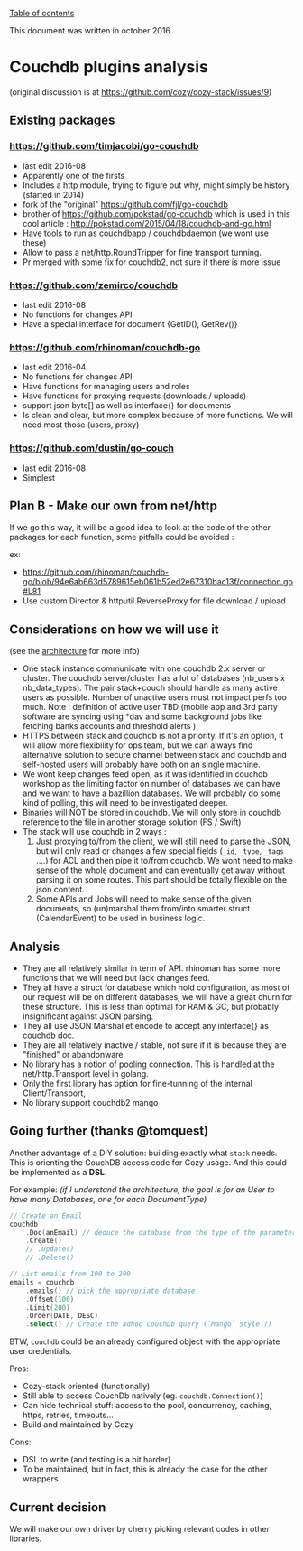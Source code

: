 [Table of contents](../README.md#table-of-contents)

This document was written in october 2016.

# Couchdb plugins analysis

(original discussion is at https://github.com/cozy/cozy-stack/issues/9)

## Existing packages

### https://github.com/timjacobi/go-couchdb

-   last edit 2016-08
-   Apparently one of the firsts
-   Includes a http module, trying to figure out why, might simply be history
    (started in 2014)
-   fork of the "original" https://github.com/fjl/go-couchdb
-   brother of https://github.com/pokstad/go-couchdb which is used in this cool
    article : http://pokstad.com/2015/04/18/couchdb-and-go.html
-   Have tools to run as couchdbapp / couchdbdaemon (we wont use these)
-   Allow to pass a net/http.RoundTripper for fine transport tunning.
-   Pr merged with some fix for couchdb2, not sure if there is more issue

### https://github.com/zemirco/couchdb

-   last edit 2016-08
-   No functions for changes API
-   Have a special interface for document {GetID(), GetRev()}

### https://github.com/rhinoman/couchdb-go

-   last edit 2016-04
-   No functions for changes API
-   Have functions for managing users and roles
-   Have functions for proxying requests (downloads / uploads)
-   support json byte[] as well as interface{} for documents
-   Is clean and clear, but more complex because of more functions. We will need
    most those (users, proxy)

### https://github.com/dustin/go-couch

-   last edit 2016-08
-   Simplest

## Plan B - Make our own from net/http

If we go this way, it will be a good idea to look at the code of the other
packages for each function, some pitfalls could be avoided :

ex:

-   https://github.com/rhinoman/couchdb-go/blob/94e6ab663d5789615eb061b52ed2e67310bac13f/connection.go#L81
-   Use custom Director & httputil.ReverseProxy for file download / upload

## Considerations on how we will use it

(see the [architecture](architecture.md) for more info)

-   One stack instance communicate with one couchdb 2.x server or cluster. The
    couchdb server/cluster has a lot of databases (nb_users x nb_data_types).
    The pair stack+couch should handle as many active users as possible. Number
    of unactive users must not impact perfs too much. Note : definition of
    active user TBD (mobile app and 3rd party software are syncing using \*dav
    and some background jobs like fetching banks accounts and threshold alerts )
-   HTTPS between stack and couchdb is not a priority. If it's an option, it
    will allow more flexibility for ops team, but we can always find alternative
    solution to secure channel between stack and couchdb and self-hosted users
    will probably have both on an single machine.
-   We wont keep changes feed open, as it was identified in couchdb workshop as
    the limiting factor on number of databases we can have and we want to have a
    bazillion databases. We will probably do some kind of polling, this will
    need to be investigated deeper.
-   Binaries will NOT be stored in couchdb. We will only store in couchdb
    reference to the file in another storage solution (FS / Swift)
-   The stack will use couchdb in 2 ways :
    1. Just proxying to/from the client, we will still need to parse the JSON,
       but will only read or changes a few special fields (`_id`, `_type`,
       `_tags` ....) for ACL and then pipe it to/from couchdb. We wont need to
       make sense of the whole document and can eventually get away without
       parsing it on some routes. This part should be totally flexible on the
       json content.
    2. Some APIs and Jobs will need to make sense of the given documents, so
       (un)marshal them from/into smarter struct (CalendarEvent) to be used in
       business logic.

## Analysis

-   They are all relatively similar in term of API. rhinoman has some more
    functions that we will need but lack changes feed.
-   They all have a struct for database which hold configuration, as most of our
    request will be on different databases, we will have a great churn for these
    structure. This is less than optimal for RAM & GC, but probably
    insignificant against JSON parsing.
-   They all use JSON Marshal et encode to accept any interface{} as couchdb
    doc.
-   They are all relatively inactive / stable, not sure if it is because they
    are "finished" or abandonware.
-   No library has a notion of pooling connection. This is handled at the
    net/http.Transport level in golang.
-   Only the first library has option for fine-tunning of the internal
    Client/Transport,
-   No library support couchdb2 mango

## Going further (thanks @tomquest)

Another advantage of a DIY solution: building exactly what `stack` needs. This
is orienting the CouchDB access code for Cozy usage. And this could be
implemented as a **DSL**.

For example: _(if I understand the architecture, the goal is for an User to have
many Databases, one for each DocumentType)_

```go
// Create an Email
couchdb
    .Doc(anEmail) // deduce the database from the type of the parameters
    .Create()
    // .Update()
    // .Delete()
```

```go
// List emails from 100 to 200
emails = couchdb
    .emails() // pick the appropriate database
    .Offset(100)
    .Limit(200)
    .Order(DATE, DESC)
    .select() // Create the adhoc CouchDb query (`Mango` style ?)
```

BTW, `couchdb` could be an already configured object with the appropriate user
credentials.

Pros:

-   Cozy-stack oriented (functionally)
-   Still able to access CouchDb natively (eg. `couchdb.Connection()`)
-   Can hide technical stuff: access to the pool, concurrency, caching, https,
    retries, timeouts...
-   Build and maintained by Cozy

Cons:

-   DSL to write (and testing is a bit harder)
-   To be maintained, but in fact, this is already the case for the other
    wrappers

## Current decision

We will make our own driver by cherry picking relevant codes in other libraries.
